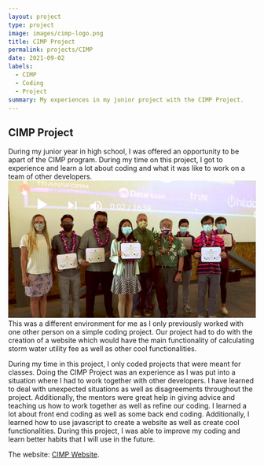 ```yaml
---
layout: project
type: project
image: images/cimp-logo.png
title: CIMP Project
permalink: projects/CIMP
date: 2021-09-02
labels:
  - CIMP
  - Coding
  - Project
summary: My experiences in my junior project with the CIMP Project.
---
```


## CIMP Project

During my junior year in high school, I was offered an opportunity to be apart of the CIMP program. During my time on this project, I got to experience and learn a lot about coding and what it was like to work on a team of other developers. <img class="ui medium right floated rounded image" src="/images/cimp-picture.PNG"> This was a different environment for me as I only previously worked with one other person on a simple coding project. Our project had to do with the creation of a website which would have the main functionality of calculating storm water utility fee as well as other cool functionalities. 

During my time in this project, I only coded projects that were meant for classes. Doing the CIMP Project was an experience as I was put into a situation where I had to work together with other developers. I have learned to deal with unexpected situations as well as disagreements throughout the project. Additionally, the mentors were great help in giving advice and teaching us how to work together as well as refine our coding. I learned a lot about front end coding as well as some back end coding. Additionally, I learned how to use javascript to create a website as well as create cool functionalities. During this project, I was able to improve my coding and learn better habits that I will use in the future.  

The website: [CIMP Website](https://dev.cimp2021.datahouse.com/).



